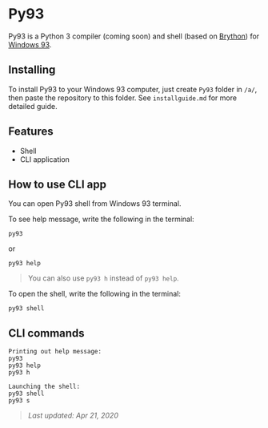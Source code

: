 # Py93

Py93 is a Python 3 compiler (coming soon) and shell (based on [Brython](https://brython.info)) for [Windows 93](https://windows93.net/).

<!--- code redactor (based on [CodeMirror](https://codemirror.net)),  -->

## Installing

To install Py93 to your Windows 93 computer, just create `Py93` folder in `/a/`, then paste the repository to this folder. See `installguide.md` for more detailed guide.

## Features
* Shell
* CLI application

## How to use CLI app
You can open Py93 shell from Windows 93 terminal.

To see help message, write the following in the terminal:
```
py93
```
or
```
py93 help
```
> You can also use `py93 h` instead of `py93 help`.

To open the shell, write the following in the terminal:
```
py93 shell
```

## CLI commands
```
Printing out help message:
py93
py93 help
py93 h

Launching the shell:
py93 shell
py93 s
```

> *Last updated: Apr 21, 2020*